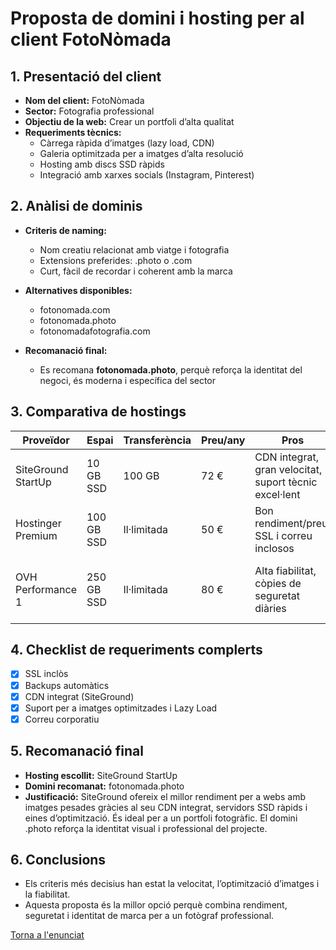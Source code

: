 # Proposta de domini i hosting per al client FotoNòmada

## 1. Presentació del client
- **Nom del client:** FotoNòmada
- **Sector:** Fotografia professional
- **Objectiu de la web:** Crear un portfoli d’alta qualitat
- **Requeriments tècnics:**
  - Càrrega ràpida d’imatges (lazy load, CDN)
  - Galeria optimitzada per a imatges d’alta resolució
  - Hosting amb discs SSD ràpids
  - Integració amb xarxes socials (Instagram, Pinterest)

## 2. Anàlisi de dominis
- **Criteris de naming:**
  - Nom creatiu relacionat amb viatge i fotografia
  - Extensions preferides: .photo o .com
  - Curt, fàcil de recordar i coherent amb la marca

- **Alternatives disponibles:**
  - fotonomada.com
  - fotonomada.photo
  - fotonomadafotografia.com

- **Recomanació final:**
  - Es recomana **fotonomada.photo**, perquè reforça la identitat del negoci, és moderna i específica del sector

## 3. Comparativa de hostings
| Proveïdor | Espai | Transferència | Preu/any | Pros | Contres |
|-----------|-------|---------------|----------|------|---------|
| SiteGround StartUp | 10 GB SSD | 100 GB | 72 € | CDN integrat, gran velocitat, suport tècnic excel·lent | Només permet una web |
| Hostinger Premium | 100 GB SSD | Il·limitada | 50 € | Bon rendiment/preu, SSL i correu inclosos | CDN opcional |
| OVH Performance 1 | 250 GB SSD | Il·limitada | 80 € | Alta fiabilitat, còpies de seguretat diàries | Panell de control menys intuïtiu |

## 4. Checklist de requeriments complerts
- [x] SSL inclòs
- [x] Backups automàtics
- [x] CDN integrat (SiteGround)
- [x] Suport per a imatges optimitzades i Lazy Load
- [x] Correu corporatiu

## 5. Recomanació final
- **Hosting escollit:** SiteGround StartUp
- **Domini recomanat:** fotonomada.photo
- **Justificació:** SiteGround ofereix el millor rendiment per a webs amb imatges pesades gràcies al seu CDN integrat, servidors SSD ràpids i eines d’optimització. És ideal per a un portfoli fotogràfic. El domini .photo reforça la identitat visual i professional del projecte.

## 6. Conclusions
- Els criteris més decisius han estat la velocitat, l’optimització d’imatges i la fiabilitat.
- Aquesta proposta és la millor opció perquè combina rendiment, seguretat i identitat de marca per a un fotògraf professional.

[Torna a l'enunciat](README.md)
